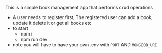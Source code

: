 This is a simple book management app that performs crud operations
- A user needs to register first, The registered user can add a book, update it delete it or get all books etc
- to start 
  - npm i 
  - npm run dev
- note you will have to have your own .env with `PORT` AND `MONGODB_URI`
